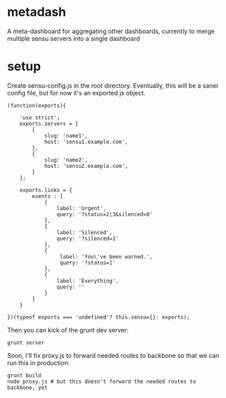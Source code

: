 metadash
========

A meta-dashboard for aggregating other dashboards, currently to merge multiple sensu servers into a single dashboard


setup
=====

Create sensu-config.js in the root directory. Eventually, this will be a saner config file,
but for now it's an exported js object.

    (function(exports){

        'use strict';
        exports.servers = [
            {
                slug: 'name1',
                host: 'sensu1.example.com',
            },
            {
                slug: 'name2',
                host: 'sensu2.example.com',
            }
        ];

        exports.links = {
            events : [
                {
                    label: 'Urgent',
                    query: '?status=2|3&silenced=0'
                },
                {
                    label: 'Silenced',
                    query: '?silenced=1'
                },
                {
                     label: 'You\'ve been warned.',
                     query: '?status=1'
                },
                {
                    label: 'Everything',
                    query: ''
                }
            ]
        }

    })(typeof exports === 'undefined'? this.sensu={}: exports);

Then you can kick of the grunt dev server:

    grunt server
    
Soon, I'll fix proxy.js to forward needed routes to backbone so that we can run this in production:

    grunt build
    node proxy.js # but this doesn't forward the needed routes to backbone, yet
    
